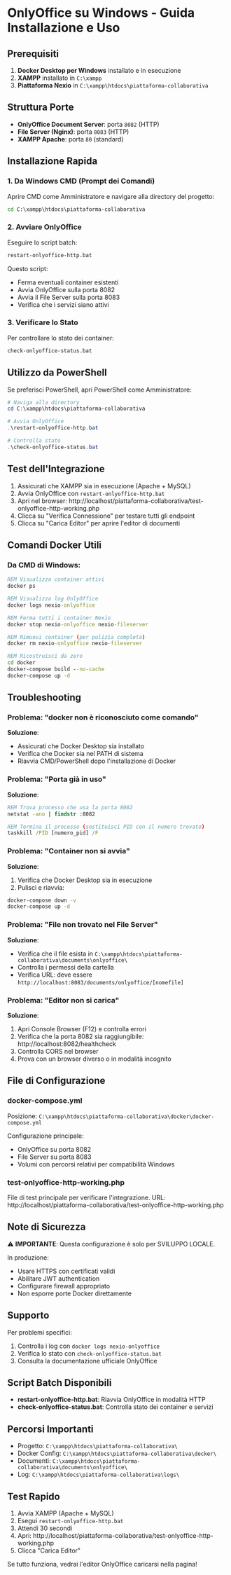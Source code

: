 # OnlyOffice su Windows - Guida Installazione e Uso

## Prerequisiti

1. **Docker Desktop per Windows** installato e in esecuzione
2. **XAMPP** installato in `C:\xampp`
3. **Piattaforma Nexio** in `C:\xampp\htdocs\piattaforma-collaborativa`

## Struttura Porte

- **OnlyOffice Document Server**: porta `8082` (HTTP)
- **File Server (Nginx)**: porta `8083` (HTTP)
- **XAMPP Apache**: porta `80` (standard)

## Installazione Rapida

### 1. Da Windows CMD (Prompt dei Comandi)

Aprire CMD come Amministratore e navigare alla directory del progetto:

```cmd
cd C:\xampp\htdocs\piattaforma-collaborativa
```

### 2. Avviare OnlyOffice

Eseguire lo script batch:

```cmd
restart-onlyoffice-http.bat
```

Questo script:
- Ferma eventuali container esistenti
- Avvia OnlyOffice sulla porta 8082
- Avvia il File Server sulla porta 8083
- Verifica che i servizi siano attivi

### 3. Verificare lo Stato

Per controllare lo stato dei container:

```cmd
check-onlyoffice-status.bat
```

## Utilizzo da PowerShell

Se preferisci PowerShell, apri PowerShell come Amministratore:

```powershell
# Naviga alla directory
cd C:\xampp\htdocs\piattaforma-collaborativa

# Avvia OnlyOffice
.\restart-onlyoffice-http.bat

# Controlla stato
.\check-onlyoffice-status.bat
```

## Test dell'Integrazione

1. Assicurati che XAMPP sia in esecuzione (Apache + MySQL)
2. Avvia OnlyOffice con `restart-onlyoffice-http.bat`
3. Apri nel browser: http://localhost/piattaforma-collaborativa/test-onlyoffice-http-working.php
4. Clicca su "Verifica Connessione" per testare tutti gli endpoint
5. Clicca su "Carica Editor" per aprire l'editor di documenti

## Comandi Docker Utili

### Da CMD di Windows:

```cmd
REM Visualizza container attivi
docker ps

REM Visualizza log OnlyOffice
docker logs nexio-onlyoffice

REM Ferma tutti i container Nexio
docker stop nexio-onlyoffice nexio-fileserver

REM Rimuovi container (per pulizia completa)
docker rm nexio-onlyoffice nexio-fileserver

REM Ricostruisci da zero
cd docker
docker-compose build --no-cache
docker-compose up -d
```

## Troubleshooting

### Problema: "docker non è riconosciuto come comando"

**Soluzione**: 
- Assicurati che Docker Desktop sia installato
- Verifica che Docker sia nel PATH di sistema
- Riavvia CMD/PowerShell dopo l'installazione di Docker

### Problema: "Porta già in uso"

**Soluzione**:
```cmd
REM Trova processo che usa la porta 8082
netstat -ano | findstr :8082

REM Termina il processo (sostituisci PID con il numero trovato)
taskkill /PID [numero_pid] /F
```

### Problema: "Container non si avvia"

**Soluzione**:
1. Verifica che Docker Desktop sia in esecuzione
2. Pulisci e riavvia:
```cmd
docker-compose down -v
docker-compose up -d
```

### Problema: "File non trovato nel File Server"

**Soluzione**:
- Verifica che il file esista in `C:\xampp\htdocs\piattaforma-collaborativa\documents\onlyoffice\`
- Controlla i permessi della cartella
- Verifica URL: deve essere `http://localhost:8083/documents/onlyoffice/[nomefile]`

### Problema: "Editor non si carica"

**Soluzione**:
1. Apri Console Browser (F12) e controlla errori
2. Verifica che la porta 8082 sia raggiungibile: http://localhost:8082/healthcheck
3. Controlla CORS nel browser
4. Prova con un browser diverso o in modalità incognito

## File di Configurazione

### docker-compose.yml
Posizione: `C:\xampp\htdocs\piattaforma-collaborativa\docker\docker-compose.yml`

Configurazione principale:
- OnlyOffice su porta 8082
- File Server su porta 8083
- Volumi con percorsi relativi per compatibilità Windows

### test-onlyoffice-http-working.php
File di test principale per verificare l'integrazione.
URL: http://localhost/piattaforma-collaborativa/test-onlyoffice-http-working.php

## Note di Sicurezza

⚠️ **IMPORTANTE**: Questa configurazione è solo per SVILUPPO LOCALE.

In produzione:
- Usare HTTPS con certificati validi
- Abilitare JWT authentication
- Configurare firewall appropriato
- Non esporre porte Docker direttamente

## Supporto

Per problemi specifici:
1. Controlla i log con `docker logs nexio-onlyoffice`
2. Verifica lo stato con `check-onlyoffice-status.bat`
3. Consulta la documentazione ufficiale OnlyOffice

## Script Batch Disponibili

- **restart-onlyoffice-http.bat**: Riavvia OnlyOffice in modalità HTTP
- **check-onlyoffice-status.bat**: Controlla stato dei container e servizi

## Percorsi Importanti

- Progetto: `C:\xampp\htdocs\piattaforma-collaborativa\`
- Docker Config: `C:\xampp\htdocs\piattaforma-collaborativa\docker\`
- Documenti: `C:\xampp\htdocs\piattaforma-collaborativa\documents\onlyoffice\`
- Log: `C:\xampp\htdocs\piattaforma-collaborativa\logs\`

## Test Rapido

1. Avvia XAMPP (Apache + MySQL)
2. Esegui `restart-onlyoffice-http.bat`
3. Attendi 30 secondi
4. Apri: http://localhost/piattaforma-collaborativa/test-onlyoffice-http-working.php
5. Clicca "Carica Editor"

Se tutto funziona, vedrai l'editor OnlyOffice caricarsi nella pagina!